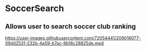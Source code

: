 # SoccerSearch
## Allows user to search soccer club ranking


https://user-images.githubusercontent.com/72054441/209016077-09dd2531-232b-4a59-b7ac-9b18c28825de.mp4

